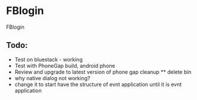 FBlogin
=======

FBlogin

Todo:
------
* Test on bluestack - working
* Test with PhoneGap build, android phone
* Review and upgrade to latest version of phone gap
cleanup
** delete bin
* why native dialog not working?
* change it to start have the structure of evnt application until it is evnt application 
